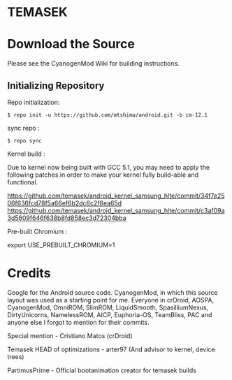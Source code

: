 TEMASEK
=======

Download the Source
===================

Please see the CyanogenMod Wiki for building instructions.

Initializing Repository
-----------------------

Repo initialization:

    $ repo init -u https://github.com/mtshima/android.git -b cm-12.1


sync repo :

    $ repo sync

Kernel build :

Due to kernel now being built with GCC 5.1,
you may need to apply the following patches in order to make your kernel fully build-able and functional.

https://github.com/temasek/android_kernel_samsung_hlte/commit/34f7e2506f636fcd78f5a66ef6b2dc6c2f6ea65d
https://github.com/temasek/android_kernel_samsung_hlte/commit/c3af09a3d5609f646f638b8fd858ec3d72304bba

Pre-built Chromium :

export USE_PREBUILT_CHROMIUM=1


Credits
=======

Google for the Android source code. CyanogenMod, in which this source layout was used as a starting point for me. Everyone in crDroid, AOSPA, CyanogenMod, OmniROM, SlimROM, LiquidSmooth, SpasilliumNexus, DirtyUnicorns, NamelessROM, AICP, Euphoria-OS, TeamBliss, PAC and anyone else I forgot to mention for their commits.

Special mention - Cristiano Matos (crDroid)

Temasek HEAD of optimizations - arter97 (And advisor to kernel, device trees)

PartimusPrime - Official bootanimation creator for temasek builds
